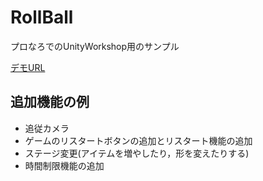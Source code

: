 # RollBall

プロなろでのUnityWorkshop用のサンプル

[デモURL](https://ayutaz.github.io/ProNaroRollBall/WebGL/WebGL/)

## 追加機能の例
* 追従カメラ
* ゲームのリスタートボタンの追加とリスタート機能の追加
* ステージ変更(アイテムを増やしたり，形を変えたりする)
* 時間制限機能の追加
